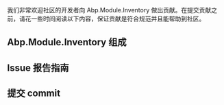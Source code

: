 我们非常欢迎社区的开发者向 Abp.Module.Inventory 做出贡献。在提交贡献之前，请花一些时间阅读以下内容，保证贡献是符合规范并且能帮助到社区。

## Abp.Module.Inventory 组成


## Issue 报告指南


## 提交 commit
